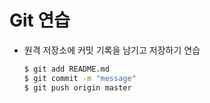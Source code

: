# Git 연습

* 원격 저장소에 커밋 기록을 남기고 저장하기 연습

  ```bash
  $ git add README.md
  $ git commit -m "message"
  $ git push origin master
  ```

